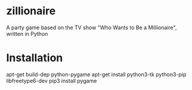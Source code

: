 # zillionaire
A party game based on the TV show "Who Wants to Be a Millionaire", written in Python

# Installation
apt-get build-dep python-pygame
apt-get install python3-tk python3-pip libfreetype6-dev
pip3 install pygame
